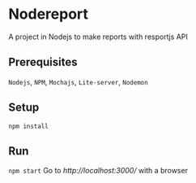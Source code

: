 # Nodereport
A project in Nodejs to make reports with resportjs API

## Prerequisites
`Nodejs`, `NPM`, `Mochajs`, `Lite-server`, `Nodemon` 

## Setup
`npm install`

## Run
`npm start`
Go to *http://localhost:3000/* with a browser